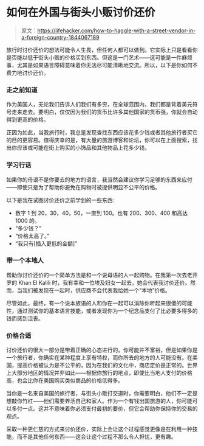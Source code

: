 # 如何在外国与街头小贩讨价还价

> 原文：<https://lifehacker.com/how-to-haggle-with-a-street-vendor-in-a-foreign-country-1844067189>

旅行时讨价还价的想法可能令人生畏，但任何人都可以做到。它实际上只是看看你是否能以低于街头小贩的价格买到东西。但这是一门艺术——这可能是一件麻烦事，尤其是如果语言障碍意味着你无法尽可能清晰地交流。所以，以下是你如何不费力地讨价还价。



### 走之前知道

作为美国人，无论我们告诉人们我们有多穷，在全球范围内，我们都是背着美元符号走来走去。要明白，仅仅因为我们的货币比许多其他国家的货币强，你就会自动得到更高的价格。

正因为如此，当我旅行时，我总是发现查找东西应该花多少钱或者其他旅行者买它的目的更容易。值得庆幸的是，有大量的旅游博客和论坛，你可以在上面搜索，找出你应该或可能在街上购买的小饰品和其他物品上花多少钱。

### 学习行话

如果你的母语不是你要去的地方的语言，我当然会建议你学习足够的东西来应付——即使只是为了帮助你避免在购物时被提供明显不公平的价格。

以下是我在试图讨价还价之前学到的一些东西:

*   数字 1 到 20，30，40，50，一直到 100。也有 200、300、400 和高达 1000 的。
*   “多少钱？”
*   “价格太高了。”
*   “我只有[插入更低的金额]”

### 带一个本地人

帮助你讨价还价的一个简单方法是和一个说母语的人一起购物。在我第一次去老开罗的 Khan El Kalili 时，我有幸和一位埃及妇女一起去，她会代表我讨价还价。然而，当我们被发现在一起时，供应商不会代表我给她一个“本地”价格。

尽管如此，最终，有一个说本族语的人和你在一起可以消除你听起来很傻的可能性，通过测试你的基本语言技能，或者发现你为一个纪念品支付了比必要多得多的钱而感到沮丧。

### 价格合适

讨价还价的很大一部分是带着正确的心态进行的。你可能并不富裕，但是如果你是一个旅行者，你确实在某种程度上享有特权，而你所去的地方的人可能没有。在美国，提高价格被认为是不公平的，因为在我们的文化中，商店定价是正常的。世界上大部分地区的情况并非如此——根据你旅行的地点，即使比当地人支付的价格高，也会比你在美国购买类似商品的价格低得多。

当你是一名来自美国的旅行者，与街头小贩打交道时，你需要明白，他们不一定是想敲你竹杠——他们需要养活自己和家人。作为一个有钱出国旅游的人，你可能可以多付一点。这并不意味着你必须支付最初的要价，但它会帮助你保持你的交易的观点。

采取一种更仁慈的方式来讨价还价，实际上会让这个过程感觉更像是在利用一种技能，而不是其他任何东西——这会让这个过程不那么令人担忧，更有趣。